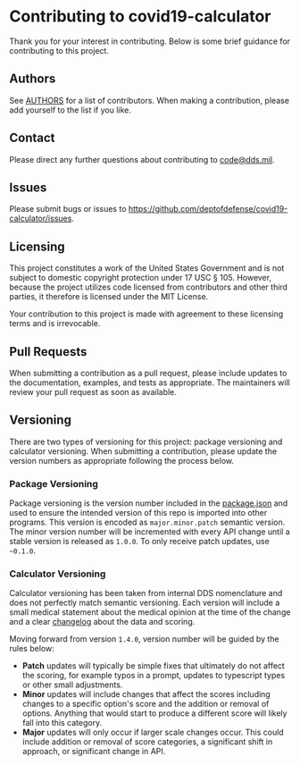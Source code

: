 # Contributing to covid19-calculator

Thank you for your interest in contributing. Below is some brief guidance for contributing to this project.

## Authors

See [AUTHORS](https://github.com/deptofdefense/covid19-calculator/blob/master/AUTHORS) for a list of contributors. When making a contribution, please add yourself to the list if you like.

## Contact

Please direct any further questions about contributing to <code@dds.mil>.

## Issues

Please submit bugs or issues to <https://github.com/deptofdefense/covid19-calculator/issues>.

## Licensing

This project constitutes a work of the United States Government and is not subject to domestic copyright protection under 17 USC § 105. However, because the project utilizes code licensed from contributors and other third parties, it therefore is licensed under the MIT License.

Your contribution to this project is made with agreement to these licensing terms and is irrevocable.

## Pull Requests

When submitting a contribution as a pull request, please include updates to the documentation, examples, and tests as appropriate. The maintainers will review your pull request as soon as available.

## Versioning

There are two types of versioning for this project: package versioning and calculator versioning. When submitting a contribution, please update the version numbers as appropriate following the process below.

### Package Versioning

Package versioning is the version number included in the [package.json](package.json) and used to ensure the intended version of this repo is imported into other programs. This version is encoded as `major.minor.patch` semantic version. The minor version number will be incremented with every API change until a stable version is released as `1.0.0`. To only receive patch updates, use `~0.1.0`.

### Calculator Versioning

Calculator versioning has been taken from internal DDS nomenclature and does not perfectly match semantic versioning. Each version will include a small medical statement about the medical opinion at the time of the change and a clear [changelog](CHANGELOG.md) about the data and scoring.

Moving forward from version `1.4.0`, version number will be guided by the rules below:

- **Patch** updates will typically be simple fixes that ultimately do not affect the scoring, for example typos in a prompt, updates to typescript types or other small adjustments.
- **Minor** updates will include changes that affect the scores including changes to a specific option's score and the addition or removal of options. Anything that would start to produce a different score will likely fall into this category.
- **Major** updates will only occur if larger scale changes occur. This could include addition or removal of score categories, a significant shift in approach, or significant change in API.
